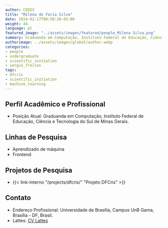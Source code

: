 ```yaml
---
author: CEDIS
title: "Milena de Faria Silva"
date: 2024-02-17T00:50:20-03:00
weight: 44
language: pt
featured_image: "../assets/images/featured/people_Milena Silva.png"
summary: Graduanda em Computação, Instituto Federal de Educação, Ciência e Tecnologia do Sul de Minas Gerais 
authorimage: ../assets/images/global/author.webp
categories: 
- people
- undergraduate
- scientific_initiation
- sergio_freitas
tags: 
- dfcris
- scientific_initiation
- machine_learning
---
```

## Perfil Acadêmico e Profissional
- Posição Atual: Graduanda em Computação, Instituto Federal de Educação, Ciência e Tecnologia do Sul de Minas Gerais.

## Linhas de Pesquisa
- Aprendizado de máquina
- Frontend

## Projetos de Pesquisa
- {{< link-interno "/projects/dfcris/" "Projeto DFCris" >}}

## Contato
- Endereço Profissional: Universidade de Brasília, Campus UnB Gama, Brasília - DF, Brasil.
- Lattes: [CV Lattes](http://lattes.cnpq.br/3773267134438950)
